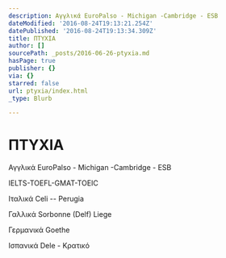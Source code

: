 ```yaml
---
description: Αγγλικά EuroPalso - Michigan -Cambridge - ESB
dateModified: '2016-08-24T19:13:21.254Z'
datePublished: '2016-08-24T19:13:34.309Z'
title: ΠΤΥΧΙΑ
author: []
sourcePath: _posts/2016-06-26-ptyxia.md
hasPage: true
publisher: {}
via: {}
starred: false
url: ptyxia/index.html
_type: Blurb

---
```

# **ΠΤΥΧΙΑ**

Αγγλικά EuroPalso - Michigan -Cambridge - ESB

IELTS-TOEFL-GMAT-TOEIC

Ιταλικά Celi -- Perugia

Γαλλικά Sorbonne (Delf) Liege

Γερμανικά Goethe

Ισπανικά Dele - Κρατικό